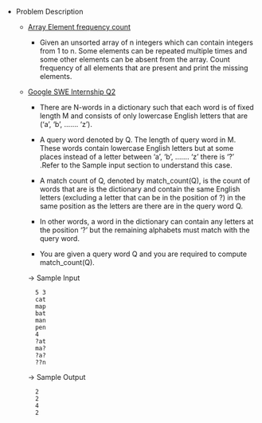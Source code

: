 - Problem Description
    - [Array Element frequency count](arrayCount.py)
        - Given an unsorted array of n integers which can contain integers from 1 to n. Some elements can be repeated multiple times and some other elements can be absent from the array. Count frequency of all elements that are present and print the missing elements.
    
    - [Google SWE Internship Q2](googleswe2.py)
        - There are N-words in a dictionary such that each word is of fixed length M and consists of only lowercase English letters that are (‘a’, ‘b’, ……. ‘z’).

        - A query word denoted by Q. The length of query word in M. These words contain lowercase English letters but at some places instead of a letter between ‘a’, ‘b’, ……. ‘z’ there is ‘?’ .Refer to the Sample input section to understand this case.

        - A match count of Q, denoted by match_count(Q), is the count of words that are is the dictionary and contain the same English letters (excluding a letter that can be in the position of ?) in the same position as the letters are there are in the query word Q.

        - In other words, a word in the dictionary can contain any letters at the position ‘?’ but the remaining alphabets must match with the query word.

        - You are given a query word Q and you are required to compute match_count(Q).

        -> Sample Input 

            5 3
            cat
            map
            bat
            man
            pen
            4
            ?at
            ma?
            ?a?
            ??n
        -> Sample Output

            2
            2
            4
            2